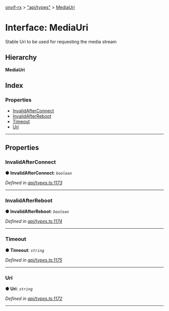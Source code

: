 [onvif-rx](../README.md) > ["api/types"](../modules/_api_types_.md) > [MediaUri](../interfaces/_api_types_.mediauri.md)

# Interface: MediaUri

Stable Uri to be used for requesting the media stream

## Hierarchy

**MediaUri**

## Index

### Properties

* [InvalidAfterConnect](_api_types_.mediauri.md#invalidafterconnect)
* [InvalidAfterReboot](_api_types_.mediauri.md#invalidafterreboot)
* [Timeout](_api_types_.mediauri.md#timeout)
* [Uri](_api_types_.mediauri.md#uri)

---

## Properties

<a id="invalidafterconnect"></a>

###  InvalidAfterConnect

**● InvalidAfterConnect**: *`boolean`*

*Defined in [api/types.ts:1173](https://github.com/patrickmichalina/onvif-rx/blob/f117e44/src/api/types.ts#L1173)*

___
<a id="invalidafterreboot"></a>

###  InvalidAfterReboot

**● InvalidAfterReboot**: *`boolean`*

*Defined in [api/types.ts:1174](https://github.com/patrickmichalina/onvif-rx/blob/f117e44/src/api/types.ts#L1174)*

___
<a id="timeout"></a>

###  Timeout

**● Timeout**: *`string`*

*Defined in [api/types.ts:1175](https://github.com/patrickmichalina/onvif-rx/blob/f117e44/src/api/types.ts#L1175)*

___
<a id="uri"></a>

###  Uri

**● Uri**: *`string`*

*Defined in [api/types.ts:1172](https://github.com/patrickmichalina/onvif-rx/blob/f117e44/src/api/types.ts#L1172)*

___

